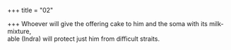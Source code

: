 +++
title = "02"

+++
Whoever will give the offering cake to him and the soma with its  milk-mixture,  
able (Indra) will protect just him from difficult straits.  